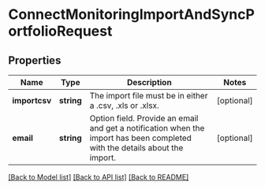 # ConnectMonitoringImportAndSyncPortfolioRequest

## Properties
Name | Type | Description | Notes
------------ | ------------- | ------------- | -------------
**importcsv** | **string** | The import file must be in either a .csv, .xls or .xlsx. | [optional] 
**email** | **string** | Option field. Provide an email and get a notification when the import has been completed with the details about the import. | [optional] 

[[Back to Model list]](../../README.md#documentation-for-models) [[Back to API list]](../../README.md#documentation-for-api-endpoints) [[Back to README]](../../README.md)

